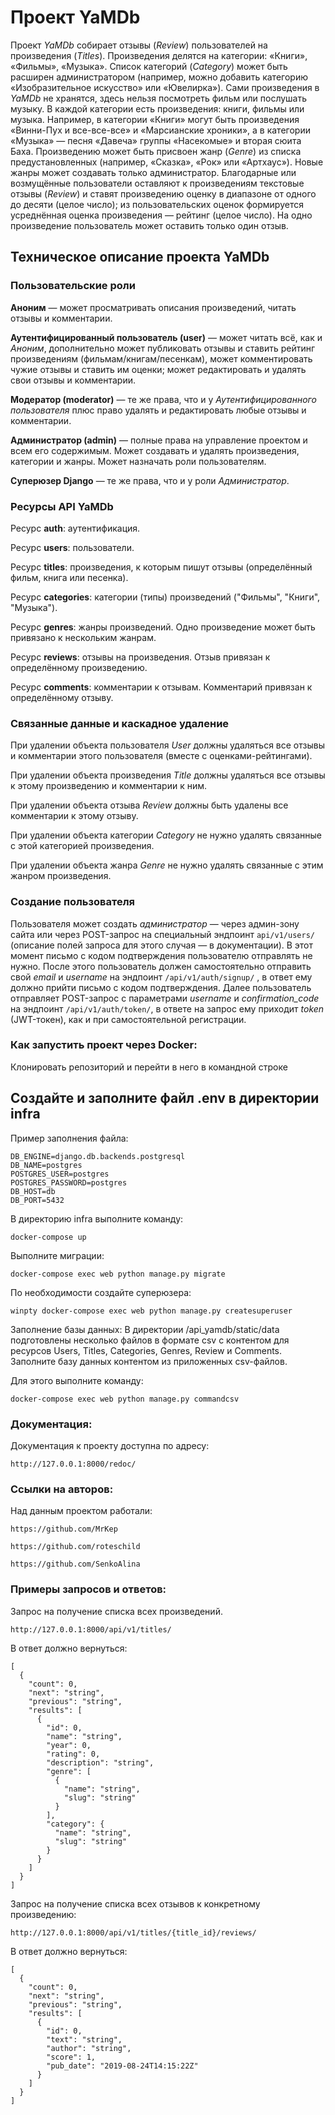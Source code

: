 # Проект YaMDb

Проект *YaMDb* собирает отзывы (*Review*) пользователей на произведения (*Titles*). Произведения делятся на категории: «Книги», «Фильмы», «Музыка». Список категорий (*Category*) может быть расширен администратором (например, можно добавить категорию «Изобразительное искусство» или «Ювелирка»).
Сами произведения в *YaMDb* не хранятся, здесь нельзя посмотреть фильм или послушать музыку.
В каждой категории есть произведения: книги, фильмы или музыка. Например, в категории «Книги» могут быть произведения «Винни-Пух и все-все-все» и «Марсианские хроники», а в категории «Музыка» — песня «Давеча» группы «Насекомые» и вторая сюита Баха.
Произведению может быть присвоен жанр (*Genre*) из списка предустановленных (например, «Сказка», «Рок» или «Артхаус»). Новые жанры может создавать только администратор.
Благодарные или возмущённые пользователи оставляют к произведениям текстовые отзывы (*Review*) и ставят произведению оценку в диапазоне от одного до десяти (целое число); из пользовательских оценок формируется усреднённая оценка произведения — рейтинг (целое число). На одно произведение пользователь может оставить только один отзыв.

## Техническое описание проекта YaMDb

### Пользовательские роли

**Аноним** — может просматривать описания произведений, читать отзывы и комментарии.

**Аутентифицированный пользователь (user)** — может читать всё, как и *Аноним*, дополнительно может публиковать отзывы и ставить рейтинг произведениям (фильмам/книгам/песенкам), может комментировать чужие отзывы и ставить им оценки; может редактировать и удалять свои отзывы и комментарии.

**Модератор (moderator)** — те же права, что и у *Аутентифицированного пользователя* плюс право удалять и редактировать любые отзывы и комментарии.

**Администратор (admin)** — полные права на управление проектом и всем его содержимым. Может создавать и удалять произведения, категории и жанры. Может назначать роли пользователям.

**Суперюзер Django** — те же права, что и у роли *Администратор*.

### Ресурсы API YaMDb

Ресурс **auth**: аутентификация.

Ресурс **users**: пользователи.

Ресурс **titles**: произведения, к которым пишут отзывы (определённый фильм, книга или песенка).

Ресурс **categories**: категории (типы) произведений ("Фильмы", "Книги", "Музыка").

Ресурс **genres**: жанры произведений. Одно произведение может быть привязано к нескольким жанрам.

Ресурс **reviews**: отзывы на произведения. Отзыв привязан к определённому произведению.

Ресурс **comments**: комментарии к отзывам. Комментарий привязан к определённому отзыву.

### Связанные данные и каскадное удаление

При удалении объекта пользователя *User* должны удаляться все отзывы и комментарии этого пользователя (вместе с оценками-рейтингами).

При удалении объекта произведения *Title* должны удаляться все отзывы к этому произведению и комментарии к ним.

При удалении объекта отзыва *Review* должны быть удалены все комментарии к этому отзыву.

При удалении объекта категории *Category* не нужно удалять связанные с этой категорией произведения.

При удалении объекта жанра *Genre* не нужно удалять связанные с этим жанром произведения.

### Создание пользователя

Пользователя может создать *администратор* — через админ-зону сайта или через POST-запрос на специальный эндпоинт `api/v1/users/` (описание полей запроса для этого случая — в документации). В этот момент письмо с кодом подтверждения пользователю отправлять не нужно.
После этого пользователь должен самостоятельно отправить свой *email* и *username* на эндпоинт `/api/v1/auth/signup/` , в ответ ему должно прийти письмо с кодом подтверждения.
Далее пользователь отправляет POST-запрос с параметрами *username* и *confirmation_code* на эндпоинт `/api/v1/auth/token/`, в ответе на запрос ему приходит *token* (JWT-токен), как и при самостоятельной регистрации.


### Как запустить проект через Docker:

Клонировать репозиторий и перейти в него в командной строке

## Создайте и заполните файл .env в директории infra

Пример заполнения файла:
```
DB_ENGINE=django.db.backends.postgresql
DB_NAME=postgres
POSTGRES_USER=postgres
POSTGRES_PASSWORD=postgres
DB_HOST=db
DB_PORT=5432
```

В директорию infra выполните команду:
```
docker-compose up
```
Выполните миграции:
```
docker-compose exec web python manage.py migrate
```
По необходимости создайте суперюзера:
```
winpty docker-compose exec web python manage.py createsuperuser
```
Заполнение базы данных:
В директории /api_yamdb/static/data подготовлены несколько файлов в формате csv с контентом для ресурсов Users, Titles, Categories, Genres, Review и Comments. Заполните базу данных контентом из приложенных csv-файлов.

Для этого выполните команду:

```
docker-compose exec web python manage.py commandcsv
```
### Документация:

Документация к проекту доступна по адресу:

```
http://127.0.0.1:8000/redoc/
```

### Ссылки на авторов:

Над данным проектом работали:

```
https://github.com/MrKep
```

```
https://github.com/roteschild
```

```
https://github.com/SenkoAlina
```

### Примеры запросов и ответов:

Запрос на получение списка всех произведений. 

```
http://127.0.0.1:8000/api/v1/titles/
```
В ответ должно вернуться:

```
[
  {
    "count": 0,
    "next": "string",
    "previous": "string",
    "results": [
      {
        "id": 0,
        "name": "string",
        "year": 0,
        "rating": 0,
        "description": "string",
        "genre": [
          {
            "name": "string",
            "slug": "string"
          }
        ],
        "category": {
          "name": "string",
          "slug": "string"
        }
      }
    ]
  }
]
```

Запрос на получение списка всех отзывов к конкретному произведению:

```
http://127.0.0.1:8000/api/v1/titles/{title_id}/reviews/
```

В ответ должно вернуться:

```
[
  {
    "count": 0,
    "next": "string",
    "previous": "string",
    "results": [
      {
        "id": 0,
        "text": "string",
        "author": "string",
        "score": 1,
        "pub_date": "2019-08-24T14:15:22Z"
      }
    ]
  }
]
```

